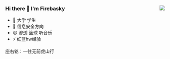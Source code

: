 ### Hi there 👋 I'm Firebasky<img align="right" src="https://github-readme-stats.vercel.app/api?username=Firebasky&show_icons=true&theme=radical">

- 🔭 大学 学生
- 🌱 信息安全方向
- 😄 渗透 篮球 听音乐
- ⚡ 红蓝hw经验


座右铭：一往无前虎山行
